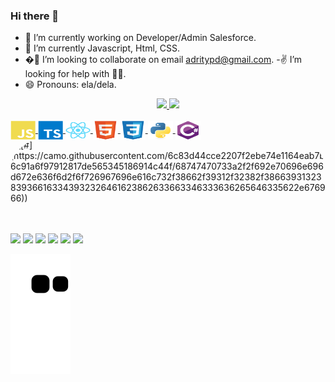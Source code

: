 ### Hi there 👋



- 🔭 I’m currently working on Developer/Admin Salesforce.
- 🌱 I’m currently Javascript, Html, CSS.
- �💎 I’m looking to collaborate on email adritypd@gmail.com.
-✌ I’m looking for help with 🐱‍👓.
- 😄 Pronouns: ela/dela.
<div align="center">
  <a href="https://github.com/megadrity">
  <img height="180em" src="https://github-readme-stats.vercel.app/api?username=Megadrity&show_icons=true&theme=great-gatsby&include_all_commits=true&count_private=true"/>
  <img height="180em" src="https://github-readme-stats.vercel.app/api/top-langs/?username=Megadrity&layout=compact&langs_count=16&theme=great-gatsby"/>
</div>
  <div style="display: inline_block"><br>
  <img align="center" alt="megadrity-Js" height="30" width="40" src="https://raw.githubusercontent.com/devicons/devicon/master/icons/javascript/javascript-plain.svg">
  <img align="center" alt="megadrity-Ts" height="30" width="40" src="https://raw.githubusercontent.com/devicons/devicon/master/icons/typescript/typescript-plain.svg">
  <img align="center" alt="megadrity-React" height="30" width="40" src="https://raw.githubusercontent.com/devicons/devicon/master/icons/react/react-original.svg">
  <img align="center" alt="megadrity-HTML" height="30" width="40" src="https://raw.githubusercontent.com/devicons/devicon/master/icons/html5/html5-original.svg">
  <img align="center" alt="megadrity-CSS" height="30" width="40" src="https://raw.githubusercontent.com/devicons/devicon/master/icons/css3/css3-original.svg">
  <img align="center" alt="megadrity-Python" height="30" width="40" src="https://raw.githubusercontent.com/devicons/devicon/master/icons/python/python-original.svg">
  <img align="center" alt="megadrity-Csharp" height="30" width="40" src="https://raw.githubusercontent.com/devicons/devicon/master/icons/csharp/csharp-original.svg">
  <img align="right" alt="[#](https://camo.githubusercontent.com/6c83d44cce2207f2ebe74e1164eab7b6c91a6f97912817de565345186914c44f/68747470733a2f2f692e70696e696d672e636f6d2f6f726967696e616c732f38662f39312f32382f38663931323839366163343932326461623862633663346333636265646335622e676966))" height="150" style="border-radius:50px;" src="#">
</div>
 
  <div> 
  <a href="https://www.youtube.com/@megadrity" target="_blank"><img src="https://img.shields.io/badge/YouTube-FF0000?style=for-the-badge&logo=youtube&logoColor=white" target="_blank"></a>
  <a href="https://www.instagram.com/adri_davii/" target="_blank"><img src="https://img.shields.io/badge/-Instagram-%23E4405F?style=for-the-badge&logo=instagram&logoColor=white" target="_blank"></a>
 	<a href="https://www.twitch.tv/adrii_davi" target="_blank"><img src="https://img.shields.io/badge/Twitch-9146FF?style=for-the-badge&logo=twitch&logoColor=white" target="_blank"></a>
 <a href="https://discord.gg/869591028007592019" target="_blank"><img src="https://img.shields.io/badge/Discord-7289DA?style=for-the-badge&logo=discord&logoColor=white" target="_blank"></a> 
  <a href = "mailto:adritypd@gmail.com"><img src="https://img.shields.io/badge/-Gmail-%23333?style=for-the-badge&logo=gmail&logoColor=white" target="_blank"></a>
  <a href="https://www.linkedin.com/in/adriana-davi" target="_blank"><img src="https://img.shields.io/badge/-LinkedIn-%230077B5?style=for-the-badge&logo=linkedin&logoColor=white" target="_blank"></a> 
 
  ![Snake animation](https://github.com/megadrity/megadrity/blob/output/github-contribution-grid-snake.svg)
 
</div>
